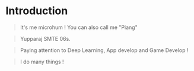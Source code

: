 # Introduction
> It's me microhum ! You can also call me "Piang"

> Yupparaj SMTE 06s.

> Paying attention to Deep Learning, App develop and Game Develop !

> I do many things !
